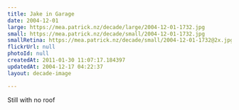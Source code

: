 ```yaml
---
title: Jake in Garage
date: 2004-12-01
large: https://mea.patrick.nz/decade/large/2004-12-01-1732.jpg
small: https://mea.patrick.nz/decade/small/2004-12-01-1732.jpg
smallRetina: https://mea.patrick.nz/decade/small/2004-12-01-1732@2x.jpg
flickrUrl: null
photoId: null
createdAt: 2011-01-30 11:07:17.184397
updatedAt: 2004-12-17 04:22:37
layout: decade-image

---
```

Still with no roof
